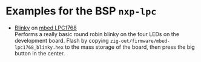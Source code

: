 # Examples for the BSP `nxp-lpc`

- [Blinky](src/blinky.zig) on [mbed LPC1768](https://os.mbed.com/platforms/mbed-LPC1768/)  
  Performs a really basic round robin blinky on the four LEDs on the development board. Flash by copying `zig-out/firmware/mbed-lpc1768_blinky.hex` to the mass storage of the board, then press the big button in the center.
